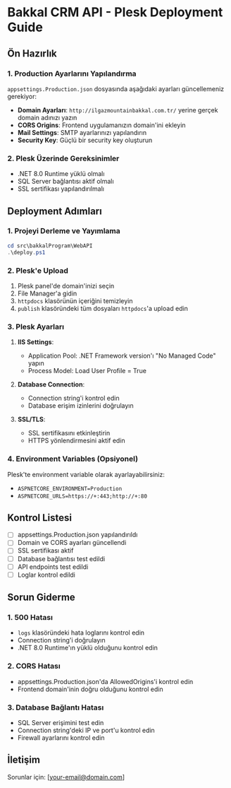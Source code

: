 # Bakkal CRM API - Plesk Deployment Guide

## Ön Hazırlık

### 1. Production Ayarlarını Yapılandırma
`appsettings.Production.json` dosyasında aşağıdaki ayarları güncellemeniz gerekiyor:

- **Domain Ayarları**: `http://ilgazmountainbakkal.com.tr/` yerine gerçek domain adınızı yazın
- **CORS Origins**: Frontend uygulamanızın domain'ini ekleyin
- **Mail Settings**: SMTP ayarlarınızı yapılandırın
- **Security Key**: Güçlü bir security key oluşturun

### 2. Plesk Üzerinde Gereksinimler
- .NET 8.0 Runtime yüklü olmalı
- SQL Server bağlantısı aktif olmalı
- SSL sertifikası yapılandırılmalı

## Deployment Adımları

### 1. Projeyi Derleme ve Yayımlama
```powershell
cd src\bakkalProgram\WebAPI
.\deploy.ps1
```

### 2. Plesk'e Upload
1. Plesk panel'de domain'inizi seçin
2. File Manager'a gidin
3. `httpdocs` klasörünün içeriğini temizleyin
4. `publish` klasöründeki tüm dosyaları `httpdocs`'a upload edin

### 3. Plesk Ayarları
1. **IIS Settings**:
   - Application Pool: .NET Framework version'ı "No Managed Code" yapın
   - Process Model: Load User Profile = True

2. **Database Connection**:
   - Connection string'i kontrol edin
   - Database erişim izinlerini doğrulayın

3. **SSL/TLS**:
   - SSL sertifikasını etkinleştirin
   - HTTPS yönlendirmesini aktif edin

### 4. Environment Variables (Opsiyonel)
Plesk'te environment variable olarak ayarlayabilirsiniz:
- `ASPNETCORE_ENVIRONMENT=Production`
- `ASPNETCORE_URLS=https://+:443;http://+:80`

## Kontrol Listesi

- [ ] appsettings.Production.json yapılandırıldı
- [ ] Domain ve CORS ayarları güncellendi
- [ ] SSL sertifikası aktif
- [ ] Database bağlantısı test edildi
- [ ] API endpoints test edildi
- [ ] Loglar kontrol edildi

## Sorun Giderme

### 1. 500 Hatası
- `logs` klasöründeki hata loglarını kontrol edin
- Connection string'i doğrulayın
- .NET 8.0 Runtime'ın yüklü olduğunu kontrol edin

### 2. CORS Hatası
- appsettings.Production.json'da AllowedOrigins'i kontrol edin
- Frontend domain'inin doğru olduğunu kontrol edin

### 3. Database Bağlantı Hatası
- SQL Server erişimini test edin
- Connection string'deki IP ve port'u kontrol edin
- Firewall ayarlarını kontrol edin

## İletişim
Sorunlar için: [your-email@domain.com]
